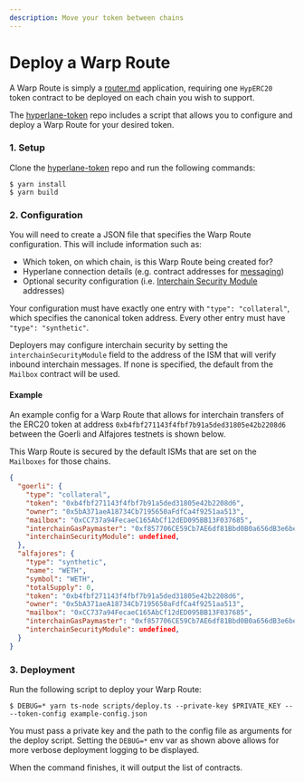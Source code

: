 ```yaml
---
description: Move your token between chains
---
```


# Deploy a Warp Route

A Warp Route is simply a [router.md](../building-applications/writing-contracts/router.md "mention") application, requiring one `HypERC20` token contract to be deployed on each chain you wish to support.

The [hyperlane-token](https://github.com/hyperlane-xyz/hyperlane-token) repo includes a script that allows you to configure and deploy a Warp Route for your desired token.

### 1. Setup

Clone the [hyperlane-token](https://github.com/hyperlane-xyz/hyperlane-token) repo and run the following commands:

```
$ yarn install
$ yarn build
```

### 2. Configuration

You will need to create a JSON file that specifies the Warp Route configuration. This will include information such as:

* Which token, on which chain, is this Warp Route being created for?
* Hyperlane connection details (e.g. contract addresses for [messaging](../../protocol/messaging/ "mention"))
* Optional security configuration (i.e. [Interchain Security Module](../messaging-api/receive-1.md#interchain-security-modules) addresses)

Your configuration must have exactly one entry with `"type": "collateral"`, which specifies the canonical token address. Every other entry must have `"type": "synthetic"`.

Deployers may configure interchain security by setting the `interchainSecurityModule` field to the address of the ISM that will verify inbound interchain messages. If none is specified, the default from the `Mailbox` contract will be used.

#### Example

An example config for a Warp Route that allows for interchain transfers of the ERC20 token at address `0xb4fbf271143f4fbf7b91a5ded31805e42b2208d6` between the Goerli and Alfajores testnets is shown below.

This Warp Route is secured by the default ISMs that are set on the `Mailboxes` for those chains.

```json
{
  "goerli": {
    "type": "collateral",
    "token": "0xb4fbf271143f4fbf7b91a5ded31805e42b2208d6",
    "owner": "0x5bA371aeA18734Cb7195650aFdfCa4f9251aa513",
    "mailbox": "0xCC737a94FecaeC165AbCf12dED095BB13F037685",
    "interchainGasPaymaster": "0xf857706CE59Cb7AE6df81Bbd0B0a656dB3e6beDA",
    "interchainSecurityModule": undefined,
  },
  "alfajores": {
    "type": "synthetic",
    "name": "WETH",
    "symbol": "WETH",
    "totalSupply": 0,
    "token": "0xb4fbf271143f4fbf7b91a5ded31805e42b2208d6",
    "owner": "0x5bA371aeA18734Cb7195650aFdfCa4f9251aa513",
    "mailbox": "0xCC737a94FecaeC165AbCf12dED095BB13F037685",
    "interchainGasPaymaster": "0xf857706CE59Cb7AE6df81Bbd0B0a656dB3e6beDA",
    "interchainSecurityModule": undefined,
  }
}
```

### 3. Deployment

Run the following script to deploy your Warp Route:

```
$ DEBUG=* yarn ts-node scripts/deploy.ts --private-key $PRIVATE_KEY ----token-config example-config.json
```

You must pass a private key and the path to the config file as arguments for the deploy script. Setting the `DEBUG=*` env var as shown above allows for more verbose deployment logging to be displayed.

When the command finishes, it will output the list of contracts.
